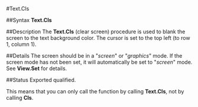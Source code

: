 
#Text.Cls

##Syntax
**Text.Cls**


##Description
The **Text.Cls** (clear screen) procedure is used to blank the screen to the text background color. The cursor is set to the top left (to row 1, column 1).


##Details
The screen should be in a "_screen_" or "_graphics_" mode. If the screen mode has not been set, it will automatically be set to "_screen_" mode. See **View.Set** for details.


##Status
Exported qualified.

This means that you can only call the function by calling **Text.Cls**, not by calling **Cls**.

